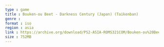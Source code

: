```yaml
---
type : game
title : Bouken-ou Beet - Darkness Century (Japan) (Taikenban)
genre : 
format : iso
region : asia
link : https://archive.org/download/PS2-ASIA-ROMS321COM/Bouken-ou%20Beet%20-%20Darkness%20Century%20%28Japan%29%20%28Taikenban%29.7z
size : 752MB
---
```

